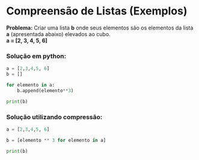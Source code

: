 # Compreensão de Listas (Exemplos)

**Problema:** Criar uma lista **b** onde seus elementos são os elementos da lista **a** (apresentada abaixo) elevados ao cubo. <br>
**a = [2, 3, 4, 5, 6]** <br>

### Solução em python:
``` python runnable
a = [2,3,4,5, 6]
b = []

for elemento in a:
    b.append(elemento**3)

print(b)
```

### Solução utilizando compressão:
``` python runnable
a = [2,3,4,5, 6]

b = [elemento ** 3 for elemento in a]

print(b)
```
